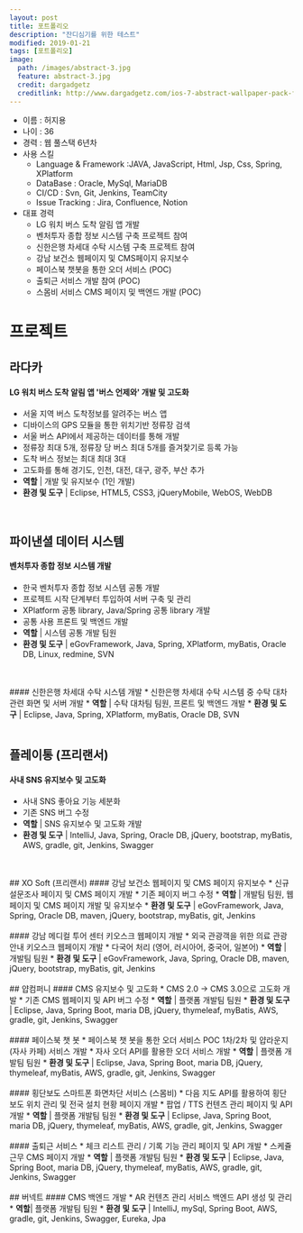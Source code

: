 ```yaml
---
layout: post
title: 포트폴리오
description: "잔디심기를 위한 테스트"
modified: 2019-01-21
tags: [포트폴리오]
image:
  path: /images/abstract-3.jpg
  feature: abstract-3.jpg
  credit: dargadgetz
  creditlink: http://www.dargadgetz.com/ios-7-abstract-wallpaper-pack-for-iphone-5-and-ipod-touch-retina/
---
```


* 이름 : 허지용
* 나이 : 36
* 경력 : 웹 풀스택 6년차
* 사용 스킬
  * Language & Framework :JAVA, JavaScript, Html, Jsp, Css, Spring, XPlatform
  * DataBase : Oracle, MySql, MariaDB
  * CI/CD : Svn, Git, Jenkins, TeamCity
  * Issue Tracking : Jira, Confluence, Notion
* 대표 경력
  * LG 워치 버스 도착 알림 앱 개발
  * 벤처투자 종합 정보 시스템 구축 프로젝트 참여
  * 신한은행 차세대 수탁 시스템 구축 프로젝트 참여
  * 강남 보건소 웹페이지 및 CMS페이지 유지보수 
  * 페이스북 챗봇을 통한 오더 서비스 (POC)
  * 출퇴근 서비스 개발 참여 (POC)
  * 스몸비 서비스 CMS 페이지 및 백엔드 개발 (POC)
    
# 프로젝트

## 라다카 
#### LG 워치 버스 도착 알림 앱 '버스 언제와' 개발 및 고도화
  * 서울 지역 버스 도착정보를 알려주는 버스 앱
  * 디바이스의 GPS 모듈을 통한 위치기반 정류장 검색
  * 서울 버스 API에서 제공하는 데이터를 통해 개발
  * 정류장 최대 5개, 정류장 당 버스 최대 5개를 즐겨찿기로 등록 가능
  * 도착 버스 정보는 최대 최대 3대
  * 고도화를 통해 경기도, 인천, 대전, 대구, 광주, 부산 추가 
  * <b>역할</b> | 개발 및 유지보수 (1인 개발)
  * <b>환경 및 도구</b> | Eclipse, HTML5, CSS3, jQueryMobile, WebOS, WebDB
<br/>
    
## 파이낸셜 데이터 시스템
#### 벤처투자 종합 정보 시스템 개발
  * 한국 벤처투자 종합 정보 시스템 공통 개발
  * 프로젝트 시작 단계부터 투입하여 서버 구축 및 관리
  * XPlatform 공통 library, Java/Spring 공통 library 개발
  * 공통 사용 프론트 및 백엔드 개발
  * <b>역할</b> | 시스템 공통 개발 팀원
  * <b>환경 및 도구</b> | eGovFramework, Java, Spring, XPlatform, myBatis, Oracle DB, Linux, redmine, SVN
<br/>
<br/>
#### 신한은행 차세대 수탁 시스템 개발
  * 신한은행 차세대 수탁 시스템 중 수탁 대차 관련 화면 및 서버 개발
  * <b>역할</b> | 수탁 대차팀 팀원, 프론트 및 백엔드 개발
  * <b>환경 및 도구</b> | Eclipse, Java, Spring, XPlatform, myBatis, Oracle DB, SVN
<br/>
<br/>
    
## 플레이통 (프리랜서)
#### 사내 SNS 유지보수 및 고도화
  * 사내 SNS 좋아요 기능 세분화
  * 기존 SNS 버그 수정
  * <b>역할</b> | SNS 유지보수 및 고도화 개발
  * <b>환경 및 도구</b> | IntelliJ, Java, Spring, Oracle DB, jQuery, bootstrap, myBatis, AWS, gradle, git, Jenkins, Swagger
<br/>
<br/>
## XO Soft (프리랜서)    
#### 강남 보건소 웹페이지 및 CMS 페이지 유지보수 
  * 신규 설문조사 페이지 및 CMS 페이지 개발
  * 기존 페이지 버그 수정
  * <b>역할</b> | 개발팀 팀원, 웹 페이지 및 CMS 페이지 개발 및 유지보수
  * <b>환경 및 도구</b> | eGovFramework, Java, Spring, Oracle DB, maven, jQuery, bootstrap, myBatis, git, Jenkins
<br/>
<br/>
#### 강남 메디컬 투어 센터 키오스크 웹페이지 개발
  * 외국 관광객을 위한 의료 관광 안내 키오스크 웹페이지 개발
  * 다국어 처리 (영어, 러시아어, 중국어, 일본어)
  * <b>역할</b> | 개발팀 팀원
  * <b>환경 및 도구</b> | eGovFramework, Java, Spring, Oracle DB, maven, jQuery, bootstrap, myBatis, git, Jenkins
<br/>
<br/>
## 얍컴퍼니    
#### CMS 유지보수 및 고도화
  * CMS 2.0 -> CMS 3.0으로 고도화 개발
  * 기존 CMS 웹페이지 및 API 버그 수정
  * <b>역할</b> | 플랫폼 개발팀 팀원
  * <b>환경 및 도구</b> | Eclipse, Java, Spring Boot, maria DB, jQuery, thymeleaf, myBatis, AWS, gradle, git, Jenkins, Swagger
<br/>
<br/>
#### 페이스북 챗 봇 
  * 페이스북 챗 봇을 통한 오더 서비스 POC 1차/2차 및 얍라운지(자사 카페) 서비스 개발 
  * 자사 오더 API를 활용한 오더 서비스 개발
  * <b>역할</b> | 플랫폼 개발팀 팀원
  * <b>환경 및 도구</b> | Eclipse, Java, Spring Boot, maria DB, jQuery, thymeleaf, myBatis, AWS, gradle, git, Jenkins, Swagger
<br/>
<br/>
#### 횡단보도 스마트폰 화면차단 서비스 (스몸비)
  * 다음 지도 API를 활용하여 횡단보도 위치 관리 및 전국 설치 현황 페이지 개발
  * 팝업 / TTS 컨텐츠 관리 페이지 및 API 개발
  * <b>역할</b> | 플랫폼 개발팀 팀원
  * <b>환경 및 도구</b> | Eclipse, Java, Spring Boot, maria DB, jQuery, thymeleaf, myBatis, AWS, gradle, git, Jenkins, Swagger
<br/>
<br/>
#### 출퇴근 서비스
  * 체크 리스트 관리 / 기록 기능 관리 페이지 및 API 개발
  * 스케쥴 근무 CMS 페이지 개발
  * <b>역할</b> | 플랫폼 개발팀 팀원
  * <b>환경 및 도구</b> | Eclipse, Java, Spring Boot, maria DB, jQuery, thymeleaf, myBatis, AWS, gradle, git, Jenkins, Swagger
<br/>
<br/>
## 버넥트    
#### CMS 백엔드 개발
  * AR 컨텐츠 관리 서비스 백엔드 API 생성 및 관리
  * <b>역할</b>| 플랫폼 개발팀 팀원
  * <b>환경 및 도구</b> | IntelliJ, mySql, Spring Boot, AWS, gradle, git, Jenkins, Swagger, Eureka, Jpa